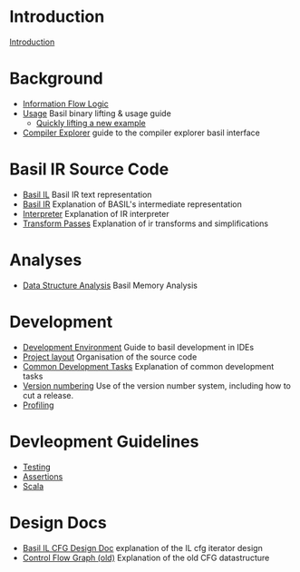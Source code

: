# Introduction

[Introduction](readme.md)

# Background

- [Information Flow Logic](infoflow-logic.md)
- [Usage](usage.md) Basil binary lifting & usage guide
  - [Quickly lifting a new example](quick-lifting.md)
- [Compiler Explorer](compiler-explorer.md) guide to the compiler explorer basil interface

# Basil IR Source Code

- [Basil IL](development/basil-il.md) Basil IR text representation
- [Basil IR](development/basil-ir.md) Explanation of BASIL's intermediate representation
- [Interpreter](development/interpreter.md) Explanation of IR interpreter
- [Transform Passes](development/transforms.md) Explanation of ir transforms and simplifications

# Analyses

- [Data Structure Analysis](development/dsa.md) Basil Memory Analysis

# Development

- [Development Environment](development/editor-setup.md) Guide to basil development in IDEs
- [Project layout](development/project-layout.md) Organisation of the source code
- [Common Development Tasks](development/readme.md) Explanation of common development tasks
- [Version numbering](development/versioning.md) Use of the version number system, including how to cut a release.
- [Profiling](development/profiling.md)

# Devleopment Guidelines

- [Testing](development/testing.md)
- [Assertions](development/assertions.md)
- [Scala](development/scala.md)

# Design Docs

- [Basil IL CFG Design Doc](il-cfg.md) explanation of the IL cfg iterator design
- [Control Flow Graph (old)](development/cfg.md) Explanation of the old CFG datastructure
